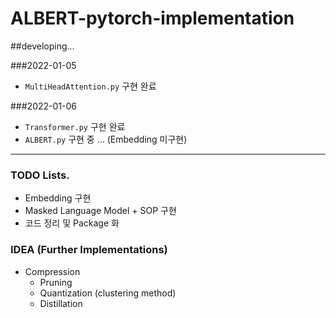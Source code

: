# ALBERT-pytorch-implementation

##developing...

###2022-01-05
 * `MultiHeadAttention.py` 구현 완료

###2022-01-06
 * `Transformer.py` 구현 완료
 * `ALBERT.py` 구현 중 ... (Embedding 미구현)



------------------------------------------------





### TODO Lists.
* Embedding 구현
* Masked Language Model + SOP 구현
* 코드 정리 및 Package 화

### IDEA (Further Implementations)
* Compression
  * Pruning
  * Quantization (clustering method)
  * Distillation